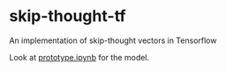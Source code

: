 # skip-thought-tf
An implementation of skip-thought vectors in Tensorflow

Look at [prototype.ipynb](https://github.com/persiyanov/skip-thought-tf/blob/master/prototype.ipynb) for the model.
